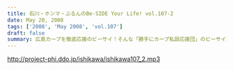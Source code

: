 ```yaml
---
title: 石川・ホンマ・ぶるんのBe-SIDE Your Life! vol.107-2
date: May 20, 2008
tags: ['2008', 'May 2008', 'vol.107']
draft: false
summary: 広島カープを徹底応援のビーサイ！そんな「勝手にカープ私設応援団」のビーサイが本家大本に直訴する！？まさか！！NAMAE
---
```


http://project-phi.ddo.jp/ishikawa/ishikawa107_2.mp3